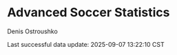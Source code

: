 # Advanced Soccer Statistics
Denis Ostroushko

<!-- gfm -->

Last successful data update: 2025-09-07 13:22:10 CST
